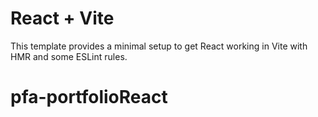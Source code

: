 # React + Vite

This template provides a minimal setup to get React working in Vite with HMR and some ESLint rules.

# pfa-portfolioReact
